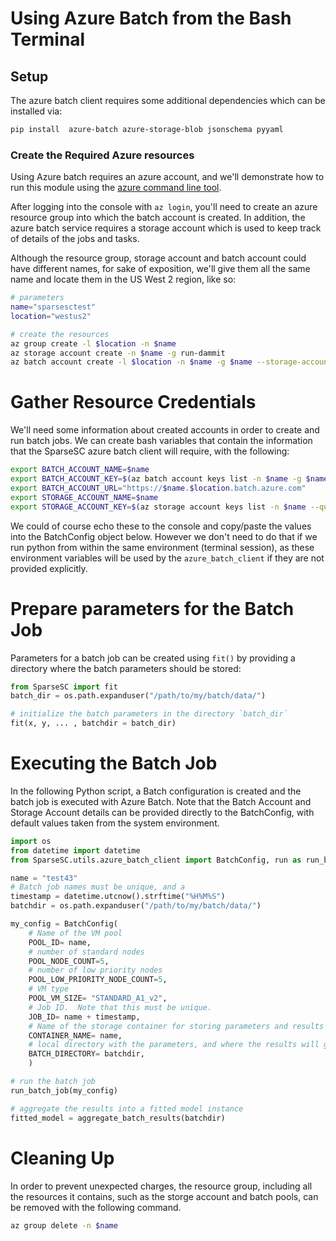 # Using Azure Batch from the Bash Terminal

## Setup

The azure batch client requires some additional dependencies which can be installed via:

```bash
pip install  azure-batch azure-storage-blob jsonschema pyyaml
```

### Create the Required Azure resources

Using Azure batch requires an azure account, and we'll demonstrate how to run
this module using the [azure command line tool]().

After logging into the console with `az login`,  you'll need to create an azure
resource group into which the batch account is created.  In addition, the 
azure batch service requires a storage account which is used to keep track of
details of the jobs and tasks.

Although the resource group, storage account and batch account could have
different names, for sake of exposition, we'll give them all the same name and
locate them in the US West 2 region, like so:

```bash
# parameters
name="sparsesctest"
location="westus2"

# create the resources
az group create -l $location -n $name
az storage account create -n $name -g run-dammit
az batch account create -l $location -n $name -g $name --storage-account $name
```

# Gather Resource Credentials

We'll need some information about created accounts in order to create and
run batch jobs. We can create bash variables that contain the information
that the SparseSC azure batch client will require, with the following:

```bash
export BATCH_ACCOUNT_NAME=$name
export BATCH_ACCOUNT_KEY=$(az batch account keys list -n $name -g $name --query primary)
export BATCH_ACCOUNT_URL="https://$name.$location.batch.azure.com"
export STORAGE_ACCOUNT_NAME=$name
export STORAGE_ACCOUNT_KEY=$(az storage account keys list -n $name --query [0].value)
```

We could of course echo these to the console and copy/paste the values into the
BatchConfig object below. However we don't need to do that if we run python
from within the same environment (terminal session), as these environment
variables will be used by the `azure_batch_client` if they are not provided
explicitly.

# Prepare parameters for the Batch Job

Parameters for a batch job can be created using `fit()` by providing a directory where the batch parameters should be stored:
```python
from SparseSC import fit
batch_dir = os.path.expanduser("/path/to/my/batch/data/")

# initialize the batch parameters in the directory `batch_dir`
fit(x, y, ... , batchdir = batch_dir)
```

# Executing the Batch Job

In the following Python script, a Batch configuration is created and the batch
job is executed with Azure Batch. Note that the Batch Account and Storage
Account details can be provided directly to the BatchConfig, with default
values taken from the system environment.

```python
import os
from datetime import datetime
from SparseSC.utils.azure_batch_client import BatchConfig, run as run_batch_job, aggregate_batch_results

name = "test43"
# Batch job names must be unique, and a 
timestamp = datetime.utcnow().strftime("%H%M%S")
batchdir = os.path.expanduser("/path/to/my/batch/data/")

my_config = BatchConfig(
	# Name of the VM pool
    POOL_ID= name,
	# number of standard nodes
    POOL_NODE_COUNT=5,
	# number of low priority nodes
    POOL_LOW_PRIORITY_NODE_COUNT=5,
	# VM type 
    POOL_VM_SIZE= "STANDARD_A1_v2",
	# Job ID.  Note that this must be unique.
    JOB_ID= name + timestamp,
	# Name of the storage container for storing parameters and results
    CONTAINER_NAME= name,
	# local directory with the parameters, and where the results will go
    BATCH_DIRECTORY= batchdir,
	)

# run the batch job
run_batch_job(my_config)

# aggregate the results into a fitted model instance
fitted_model = aggregate_batch_results(batchdir)
```

# Cleaning Up

In order to prevent unexpected charges, the resource group, including all the
resources it contains, such as the storge account and batch pools, can be
removed with the following command.

```bash
az group delete -n $name
```
